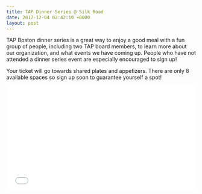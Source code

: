 ```yaml
---
title: TAP Dinner Series @ Silk Road
date: 2017-12-04 02:42:10 +0000
layout: post
---
```


<p>TAP Boston dinner series is a great way to enjoy a good meal with a fun group of people, including two TAP board members, to learn more about our organization, and what events we have coming up. People who have not attended a dinner series event are especially encouraged to sign up!</p><p>Your ticket will go towards shared plates and appetizers. There are only 8 available spaces so sign up soon to guarantee yourself a spot!</p><div style="width: 100%; text-align: left;"><p><iframe src="//eventbrite.com/tickets-external?eid=41000541724&amp;ref=etckt" width="100%" height="275" frameborder="0" marginwidth="5" marginheight="5" scrolling="auto"></iframe></p>